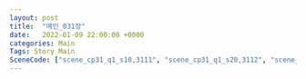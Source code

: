 ```yaml
---
layout: post
title:  "메인_031장"
date:   2022-01-09 22:00:00 +0000
categories: Main
Tags: Story Main
SceneCode: ["scene_cp31_q1_s10,3111", "scene_cp31_q1_s20,3112", "scene_cp31_q2_s10,3121", "scene_cp31_q2_s20,3122", "scene_cp31_q3_s10,3131", "scene_cp31_q3_s20,3132", "scene_cp31_q4_s10,3141", "scene_cp31_q4_s20,3142", "scene_cp31_q4_s30,3143"]
---
```

